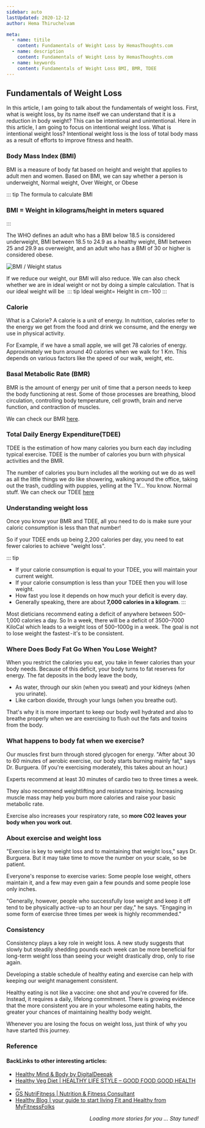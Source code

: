 ```yaml
---
sidebar: auto
lastUpdated: 2020-12-12
author: Hema Thiruchelvam

meta:
  - name: titile
    content: Fundamentals of Weight Loss by HemasThoughts.com
  - name: description
    content: Fundamentals of Weight Loss by HemasThoughts.com
  - name: keywords
    content: Fundamentals of Weight Loss BMI, BMR, TDEE
---
```


## Fundamentals of Weight Loss <Badge text="health" />

In this article, I am going to talk about the fundamentals of weight loss. First, what is weight loss, by its name itself we can understand that it is a reduction in body weight? This can be intentional and unintentional. Here in this article, I am going to focus on intentional weight loss. What is intentional weight loss? Intentional weight loss is the loss of total body mass as a result of efforts to improve fitness and health.

### Body Mass Index (BMI)

BMI is a measure of body fat based on height and weight that applies to adult men and women. Based on BMI, we can say whether a person is underweight, Normal weight, Over Weight, or Obese

::: tip
The formula to calculate BMI <br/>
### BMI = Weight in kilograms/height in meters squared
:::

The WHO defines an adult who has a BMI below 18.5 is considered underweight, BMI between 18.5 to 24.9 as a healthy weight, BMI between 25 and 29.9 as overweight, and an adult who has a BMI of 30 or higher is considered obese.

![BMI / Weight status](https://cdn-images-1.medium.com/max/800/1*Dvwh1DrpSPFw5Iz5KwYbyw.png)

If we reduce our weight, our BMI will also reduce.
We can also check whether we are in ideal weight or not by doing a simple calculation. That is our ideal weight will be 
::: tip
Ideal weight= Height in cm - 100
:::

### Calorie
What is a Calorie? A calorie is a unit of energy. In nutrition, calories refer to the energy we get from the food and drink we consume, and the energy we use in physical activity. 

For Example, if we have a small apple, we will get 78 calories of energy. Approximately we burn around 40 calories when we walk for 1 Km. This depends on various factors like the speed of our walk, weight, etc.

### Basal Metabolic Rate (BMR)

BMR is the amount of energy per unit of time that a person needs to keep the body functioning at rest. Some of those processes are breathing, blood circulation, controlling body temperature, cell growth, brain and nerve function, and contraction of muscles.

We can check our BMR [here](https://bit.ly/3oU8MzD).

### Total Daily Energy Expenditure(TDEE)

TDEE is the estimation of how many calories you burn each day including typical exercise. TDEE is the number of calories you burn with physical activities and the BMR.

The number of calories you burn includes all the working out we do as well as all the little things we do like showering, walking around the office, taking out the trash, cuddling with puppies, yelling at the TV… You know. Normal stuff.
We can check our TDEE [here](https://medium.com/r/?url=https%3A%2F%2Fwww.calculator.net%2Ftdee-calculator.html)

### Understanding weight loss

Once you know your BMR and TDEE, all you need to do is make sure your caloric consumption is less than that number!

So if your TDEE ends up being 2,200 calories per day, you need to eat fewer calories to achieve "weight loss".

::: tip
* If your calorie consumption is equal to your TDEE, you will maintain your current weight.
* If your calorie consumption is less than your TDEE then you will lose weight.
* How fast you lose it depends on how much your deficit is every day.
* Generally speaking, there are about **7,000 calories in a kilogram**.
:::

Most dieticians recommend eating a deficit of anywhere between 500–1,000 calories a day. So In a week, there will be a deficit of 3500–7000 KiloCal which leads to a weight loss of 500–1000g in a week.
The goal is not to lose weight the fastest - it's to be consistent.

### Where Does Body Fat Go When You Lose Weight?

When you restrict the calories you eat, you take in fewer calories than your body needs. Because of this deficit, your body turns to fat reserves for energy.
The fat deposits in the body leave the body,
* As water, through our skin (when you sweat) and your kidneys (when you urinate).
* Like carbon dioxide, through your lungs (when you breathe out).

That's why it is more important to keep our body well hydrated and also to breathe properly when we are exercising to flush out the fats and toxins from the body.

### What happens to body fat when we exercise?

Our muscles first burn through stored glycogen for energy. "After about 30 to 60 minutes of aerobic exercise, our body starts burning mainly fat," says Dr. Burguera. (If you're exercising moderately, this takes about an hour.)

Experts recommend at least 30 minutes of cardio two to three times a week.

They also recommend weightlifting and resistance training. Increasing muscle mass may help you burn more calories and raise your basic metabolic rate.

Exercise also increases your respiratory rate, so **more CO2 leaves your body when you work out**.

### About exercise and weight loss

"Exercise is key to weight loss and to maintaining that weight loss," says Dr. Burguera.
But it may take time to move the number on your scale, so be patient.

Everyone's response to exercise varies: Some people lose weight, others maintain it, and a few may even gain a few pounds and some people lose only inches.

"Generally, however, people who successfully lose weight and keep it off tend to be physically active - up to an hour per day," he says. "Engaging in some form of exercise three times per week is highly recommended."

### Consistency

Consistency plays a key role in weight loss. A new study suggests that slowly but steadily shedding pounds each week can be more beneficial for long-term weight loss than seeing your weight drastically drop, only to rise again.

Developing a stable schedule of healthy eating and exercise can help with keeping our weight management consistent.

Healthy eating is not like a vaccine: one shot and you're covered for life. Instead, it requires a daily, lifelong commitment. There is growing evidence that the more consistent you are in your wholesome eating habits, the greater your chances of maintaining healthy body weight.

Whenever you are losing the focus on weight loss, just think of why you have started this journey.


### Reference
#### BackLinks to other interesting articles:
* [Healthy Mind & Body by DigitalDeepak](https://digitaldeepak.com/healthy-mind-and-body/) 
* [Healthy Veg Diet | HEALTHY LIFE STYLE – GOOD FOOD GOOD HEALTH ...](https://healthyvegdiet.com/)
* [GS NutriFitness | Nutrition & Fitness Consultant](https://gsnutrifitness.com/)
* [Healthy Blog | your guide to start living Fit and Healthy from MyFitnessFolks](https://myfitnessfolks.com/)

<p align="center"><powered-by></powered-by></p>



<div style="text-align: right"><i>Loading more stories for you ... Stay tuned!</i></div>

